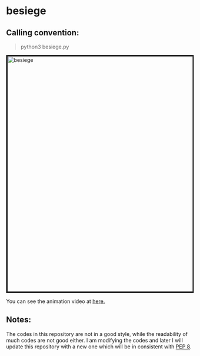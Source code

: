 # besiege 

## Calling convention:

> python3 besiege.py

<a href="" target="_blank"><img src="https://github.com/LijunSun90/besiege/blob/master/data/besiege1.png" 
alt="besiege" height="640" border="3" /></a>

You can see the animation video at [here.](https://github.com/LijunSun90/besiege/blob/master/besiege.mp4)

## Notes:

The codes in this repository are not in a good style, while the readability of much codes are not good either.
I am modifying the codes and later I will update this repository with a new one which will be in consistent with [PEP 8](https://www.python.org/dev/peps/pep-0008/).
